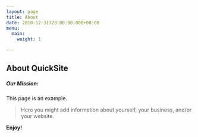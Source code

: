```yaml
---
layout: page
title: About
date: 2010-12-31T23:00:00.000+00:00
menu:
  main:
    weight: 1

---
```

## About QuickSite

##### Our Mission:

This page is an example.

> Here you might add information about yourself, your business, and/or your website.

**Enjoy!**